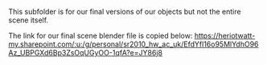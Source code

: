 This subfolder is for our final versions of our objects but not the entire scene itself.

The link for our final scene blender file is copied below:
https://heriotwatt-my.sharepoint.com/:u:/g/personal/sr2010_hw_ac_uk/EfdYfl16o95MlYdhO96Az_UBPGXd6Bp3ZsOqUGyOO-1qfA?e=JY86j8
